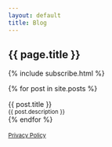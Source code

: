 ```yaml
---
layout: default
title: Blog
---
```

<h2>{{ page.title }}</h2>

{% include subscribe.html %}

<div class="container posts">
  {% for post in site.posts %}
      <div class="row">
        <div style="width: 80%; min-width: 300px; margin-top: 15px;">
            <a href="{{ post.url }}" title="{{ post.title }}" style="text-decoration: none">
                <div class="lead">{{ post.title }}</div>
                <small>{{ post.description }}</small>
            </a>
        </div>
        <div class="">
            <a href="{{ post.url }}" title="{{ post.title }}" style="text-decoration: none">
                <div style="background-image: url('{{ post.image | default: '/images/white-noise.jpeg' }}');" class="index-post-image"></div>
            </a>
        </div>
      </div>
     <!-- ({{ post.date | date_to_string }}) -->
  {% endfor %}
</div>

<br>
<small>
    <a href="/privacy-policy">Privacy Policy</a>
</small>